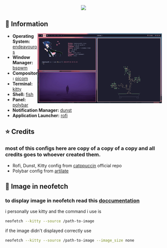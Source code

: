 <div align="center">
   <a href="https://github.com/janleigh/dotfiles/issues">
      <img src="https://img.shields.io/github/last-commit/rebatnaath/personal-bspwm-dots?color=9ece6a&labelColor=1C2325&style=for-the-badge">
   </a>
   <br>
</div>

## 🌿 Information

<img src="assets/preview.png" alt="Rice Showcase" align="right" width="400px">

- **Operating System:** [endeavouros](https://endeavouros.com)
- **Window Manager:** [bspwm](https://github.com/baskerville/bspwm)
- **Compositor:** [picom](https://github.com/yshui/picom)
- **Terminal:** [kitty](https://github.com/kovidgoyal/kitty)
- **Shell:** [fish](https://fishshell.com)
- **Panel:** [polybar](https://github.com/polybar/polybar)
- **Notification Manager:** [dunst](https://github.com/dunst-project/dunst)
- **Application Launcher:** [rofi](https://github.com/davatorium/rofi)


## ⭐ Credits

### most of this configs here are copy of a copy of a copy and all credits goes to whoever created them.
- Rofi, Dunst, Kitty  config from [catppuccin](https://github.com/catppuccin/catppuccin) official repo 
- Polybar config from [artilate](https://github.com/artilate/dotfiles)


## 📢 Image in neofetch

### to display image in neofetch read this [doccumentation](https://github.com/dylanaraps/neofetch/wiki/Image-Backends) <br>
i personally use kitty and the command i use is 
```sh
neofetch --kitty --source /path-to-image 
```
if the image didn't displayed correctly use 
```sh
neofetch --kitty --source /path-to-image --image_size none
```
